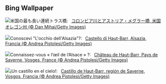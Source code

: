 ## Bing Wallpaper
![](https://www.bing.com/th?id=OHR.AstoriaBridge_JA-JP5052562579_UHD.jpg&w=1000)米国の最も長い連続トラス橋:&nbsp;&ensp;[コロンビア川とアストリア・メグラー橋, 米国 オレゴン州 (© Dan Mihai/Getty Images)](https://www.bing.com/th?id=OHR.AstoriaBridge_JA-JP5052562579_UHD.jpg)
<br><br/>
![](https://www.bing.com/th?id=OHR.HautBarr_IT-IT9951330243_UHD.jpg&w=1000)Conoscevi "L'occhio dell'Alsazia"?:&nbsp;&ensp;[Castello di Haut-Barr, Alsazia, Francia (© Andrea Pistolesi/Getty Images)](https://www.bing.com/th?id=OHR.HautBarr_IT-IT9951330243_UHD.jpg)
<br><br/>
![](https://www.bing.com/th?id=OHR.HautBarr_FR-FR8742870130_UHD.jpg&w=1000)Connaissez-vous « l’œil de l’Alsace » ?:&nbsp;&ensp;[Château de Haut-Barr, Pays de Saverne, Vosges, France (© Andrea Pistolesi/Getty Images)](https://www.bing.com/th?id=OHR.HautBarr_FR-FR8742870130_UHD.jpg)
<br><br/>
![](https://www.bing.com/th?id=OHR.HautBarr_ES-ES1346703864_UHD.jpg&w=1000)¡Un castillo en el cielo!:&nbsp;&ensp;[Castillo de Haut-Barr, región de Saverne, Vosgos, Francia (© Andrea Pistolesi/Getty Images)](https://www.bing.com/th?id=OHR.HautBarr_ES-ES1346703864_UHD.jpg)
<br><br/>
